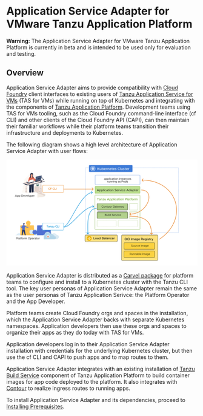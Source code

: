 # Application Service Adapter for VMware Tanzu Application Platform


<p class="note warning">
<strong>Warning:</strong> The Application Service Adapter for VMware Tanzu Application Platform is currently in beta and is intended to be used only for evaluation and testing.
</p>

## Overview

Application Service Adapter aims to provide compatibility with [Cloud Foundry](https://www.cloudfoundry.org/) client interfaces to existing users of [Tanzu Application Service for VMs](https://tanzu.vmware.com/application-service) (TAS for VMs) while running on top of Kubernetes and integrating with the components of [Tanzu Application Platform](https://tanzu.vmware.com/application-platform). Development teams using TAS for VMs tooling, such as the Cloud Foundry command-line interface (cf CLI) and other clients of the Cloud Foundry API (CAPI), can then maintain their familiar workflows while their platform teams transition their infrastructure and deployments to Kubernetes.

The following diagram shows a high level architecture of Application Service Adapter with user flows:

![Application Service Adapter architecture diagram with user flows](images/architecture.png)

Application Service Adapter is distributed as a [Carvel package](https://carvel.dev/) for platform teams to configure and install to a Kubernetes cluster with the Tanzu CLI tool. The key user personas of Application Service Adapter remain the same as the user personas of Tanzu Application Serivce: the Platform Operator and the App Developer.

Platform teams create Cloud Foundry orgs and spaces in the installation, which the Application Service Adapter backs with separate Kubernetes namespaces. Application developers then use these orgs and spaces to organize their apps as they do today with TAS for VMs.

Application developers log in to their Application Service Adapter installation with credentials for the underlying Kubernetes cluster, but then use the cf CLI and CAPI to push apps and to map routes to them.

Application Service Adapter integrates with an existing installation of [Tanzu Build Service](https://tanzu.vmware.com/build-service) component of Tanzu Application Platform to build container images for app code deployed to the platform. It also integrates with [Contour](https://projectcontour.io/) to realize ingress routes to running apps.

To install Application Service Adapter and its dependencies, proceed to [Installing Prerequisites](install-prerequisites.md).
